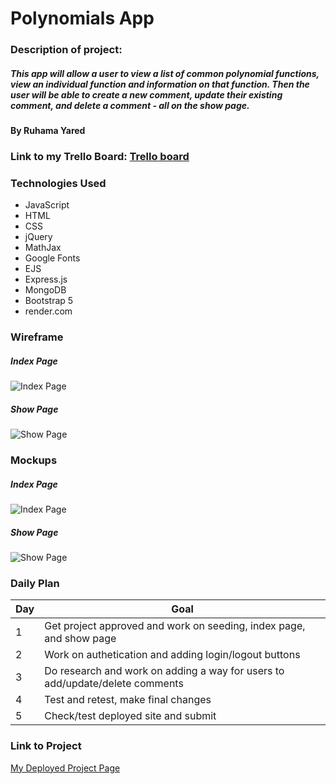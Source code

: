 # Polynomials App

### Description of project:
##### This app will allow a user to view a list of common polynomial functions, view an individual function and information on that function. Then the user will be able to create a new comment, update their existing comment, and delete a comment - all on the show page.

#### By Ruhama Yared

### Link to my Trello Board: [Trello board](https://trello.com/invite/b/0uN35gHS/ATTIdbe1abce3718e717d8ac9b4bd859a6af13AC9509/unit-2-project)

### Technologies Used

- JavaScript
- HTML
- CSS
- jQuery
- MathJax
- Google Fonts
- EJS
- Express.js
- MongoDB
- Bootstrap 5
- render.com

### Wireframe
##### Index Page
![Index Page](https://i.imgur.com/wCmubpm.png)
##### Show Page
![Show Page](https://i.imgur.com/cD1aTDG.jpg)


### Mockups
##### Index Page
![Index Page](https://i.imgur.com/scGmIXI.png)
##### Show Page
![Show Page](https://i.imgur.com/pOtZZX1.png)


### Daily Plan

| Day | Goal |
|-----|------|
| 1 | Get project approved and work on seeding, index page, and show page |
| 2 | Work on authetication and adding login/logout buttons |
| 3 | Do research and work on adding a way for users to add/update/delete comments |
| 4 | Test and retest, make final changes |
| 5 | Check/test deployed site and submit |



### Link to Project
[My Deployed Project Page](https://unit-2-project.onrender.com)